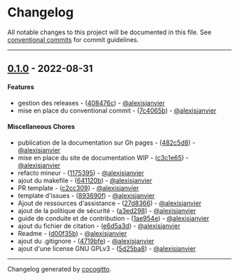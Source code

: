 # Changelog
All notable changes to this project will be documented in this file. See [conventional commits](https://www.conventionalcommits.org/) for commit guidelines.

- - -
## [0.1.0](https://github.com/incaya/projet-inkaya/compare/e45a0cb285d1ec3004e7bd3b4c682ad40282250a..0.1.0) - 2022-08-31
#### Features
- gestion des releases - ([408476c](https://github.com/incaya/projet-inkaya/commit/408476cb3f097f1e06cca0ca081b2d8239c4851d)) - [@alexisjanvier](https://github.com/alexisjanvier)
- mise en place du conventional commit - ([7c4065b](https://github.com/incaya/projet-inkaya/commit/7c4065b5ac71d5681618eff60c1d4f8e44db93d9)) - [@alexisjanvier](https://github.com/alexisjanvier)
#### Miscellaneous Chores
- publication de la documentation sur Gh pages - ([482c5d8](https://github.com/incaya/projet-inkaya/commit/482c5d821bac278ef0f38bddf7df749062f4f7de)) - [@alexisjanvier](https://github.com/alexisjanvier)
- mise en place du site de documentation WIP - ([c3c1e65](https://github.com/incaya/projet-inkaya/commit/c3c1e65e7258a4db26b66a9cce0cbd40f8d8bb8d)) - [@alexisjanvier](https://github.com/alexisjanvier)
- refacto mineur - ([1175395](https://github.com/incaya/projet-inkaya/commit/11753954683b72ee8cc97b4f942ce83c9c0327d9)) - [@alexisjanvier](https://github.com/alexisjanvier)
- ajout du makefile - ([641120b](https://github.com/incaya/projet-inkaya/commit/641120b535554d0dba2c3f8b20356c158f8fd37c)) - [@alexisjanvier](https://github.com/alexisjanvier)
- PR template - ([c2cc309](https://github.com/incaya/projet-inkaya/commit/c2cc3097d22ffdd8f1e4735eb75f107f371842fb)) - [@alexisjanvier](https://github.com/alexisjanvier)
- template d'issues - ([893690f](https://github.com/incaya/projet-inkaya/commit/893690feaecbebd12ee38ddbed12e34ec9d7f6e7)) - [@alexisjanvier](https://github.com/alexisjanvier)
- Ajout de ressources d'assistance - ([27d8366](https://github.com/incaya/projet-inkaya/commit/27d83663fc7ca3c0a2e06942e804a1e441baaacc)) - [@alexisjanvier](https://github.com/alexisjanvier)
- ajout de la politique de sécurité - ([a3ed298](https://github.com/incaya/projet-inkaya/commit/a3ed29875313420d3130a49f59fbe841d6cac6e5)) - [@alexisjanvier](https://github.com/alexisjanvier)
- guide de conduite et de contribution - ([1ae954e](https://github.com/incaya/projet-inkaya/commit/1ae954e509d849c8ee831cd191e279953779b8f2)) - [@alexisjanvier](https://github.com/alexisjanvier)
- ajout du fichier de citation - ([e6d5a3d](https://github.com/incaya/projet-inkaya/commit/e6d5a3dea9e17744f836d5e28012acbdc3f3fb2c)) - [@alexisjanvier](https://github.com/alexisjanvier)
- Readme - ([d00f35b](https://github.com/incaya/projet-inkaya/commit/d00f35bb028110ea0a245ac82db387609e4bda59)) - [@alexisjanvier](https://github.com/alexisjanvier)
- ajout du .gitignore - ([4719bfe](https://github.com/incaya/projet-inkaya/commit/4719bfe200e25f5ea3f5b07bdf2913e2a855eaf0)) - [@alexisjanvier](https://github.com/alexisjanvier)
- ajout d'une license GNU GPLv3 - ([5d25ba8](https://github.com/incaya/projet-inkaya/commit/5d25ba8b616e955ebef7e3c7f2282064e7693e42)) - [@alexisjanvier](https://github.com/alexisjanvier)

- - -

Changelog generated by [cocogitto](https://github.com/cocogitto/cocogitto).
